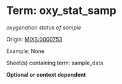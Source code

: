 # Term: oxy_stat_samp

*oxygenation status of sample*

Origin: [MIXS:0000753](https://w3id.org/mixs/0000753)

Example: None

Sheet(s) containing term: sample_data

**Optional or context dependent**